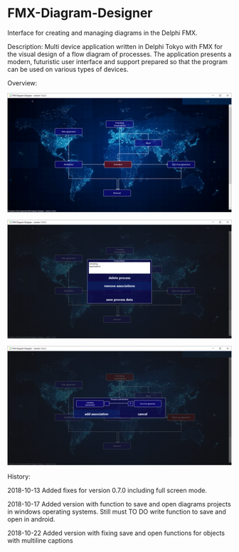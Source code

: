 # FMX-Diagram-Designer
Interface for creating and managing diagrams in the Delphi FMX.

Description:
Multi device application written in Delphi Tokyo with FMX for the visual design of a flow diagram of processes. The application presents a modern, futuristic user interface and support prepared so that the program can be used on various types of devices.

Overview:

![alt text](https://github.com/pdaszewski/FMX-Diagram-Designer/blob/master/screens/FMXDiagramDesigner_Scr_001.png)

![alt text](https://github.com/pdaszewski/FMX-Diagram-Designer/blob/master/screens/FMXDiagramDesigner_Scr_002.png)

![alt text](https://github.com/pdaszewski/FMX-Diagram-Designer/blob/master/screens/FMXDiagramDesigner_Scr_003.png)

History:

2018-10-13 Added fixes for version 0.7.0 including full screen mode.

2018-10-17 Added version with function to save and open diagrams projects in windows operating systems.
Still must TO DO write function to save and open in android.

2018-10-22 Added version with fixing save and open functions for objects with multiline captions
